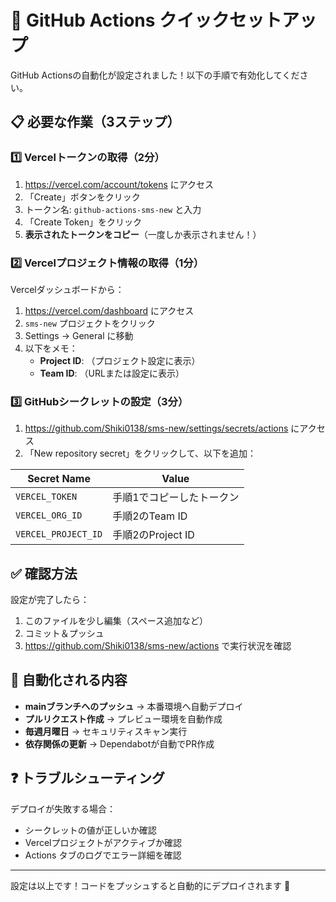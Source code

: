 # 🚀 GitHub Actions クイックセットアップ

GitHub Actionsの自動化が設定されました！以下の手順で有効化してください。

## 📋 必要な作業（3ステップ）

### 1️⃣ Vercelトークンの取得（2分）

1. https://vercel.com/account/tokens にアクセス
2. 「Create」ボタンをクリック
3. トークン名: `github-actions-sms-new` と入力
4. 「Create Token」をクリック
5. **表示されたトークンをコピー**（一度しか表示されません！）

### 2️⃣ Vercelプロジェクト情報の取得（1分）

Vercelダッシュボードから：
1. https://vercel.com/dashboard にアクセス
2. `sms-new` プロジェクトをクリック
3. Settings → General に移動
4. 以下をメモ：
   - **Project ID**: （プロジェクト設定に表示）
   - **Team ID**: （URLまたは設定に表示）

### 3️⃣ GitHubシークレットの設定（3分）

1. https://github.com/Shiki0138/sms-new/settings/secrets/actions にアクセス
2. 「New repository secret」をクリックして、以下を追加：

| Secret Name | Value |
|------------|--------|
| `VERCEL_TOKEN` | 手順1でコピーしたトークン |
| `VERCEL_ORG_ID` | 手順2のTeam ID |
| `VERCEL_PROJECT_ID` | 手順2のProject ID |

## ✅ 確認方法

設定が完了したら：
1. このファイルを少し編集（スペース追加など）
2. コミット＆プッシュ
3. https://github.com/Shiki0138/sms-new/actions で実行状況を確認

## 🎉 自動化される内容

- **mainブランチへのプッシュ** → 本番環境へ自動デプロイ
- **プルリクエスト作成** → プレビュー環境を自動作成
- **毎週月曜日** → セキュリティスキャン実行
- **依存関係の更新** → Dependabotが自動でPR作成

## ❓ トラブルシューティング

デプロイが失敗する場合：
- シークレットの値が正しいか確認
- Vercelプロジェクトがアクティブか確認
- Actions タブのログでエラー詳細を確認

---

設定は以上です！コードをプッシュすると自動的にデプロイされます 🚀